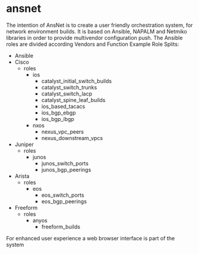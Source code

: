 # ansnet

The intention of AnsNet is to create a user friendly orchestration system, for network environment builds.
It is based on Ansible, NAPALM and Netmiko libraries in order to provide multivendor configuration push.
The Ansible roles are divided according Vendors and Function
Example Role Splits:

- Ansible
 - Cisco
   - roles
     - ios
       - catalyst_initial_switch_builds
       - catalyst_switch_trunks
       - catalyst_switch_lacp
       - catalyst_spine_leaf_builds
       - ios_based_tacacs
       - ios_bgp_ebgp
       - ios_bgp_ibgp
     - nxos
       - nexus_vpc_peers
       - nexus_downstream_vpcs
 - Juniper
   - roles
     - junos
       - junos_switch_ports
       - junos_bgp_peerings
 - Arista
   - roles
     - eos
       - eos_switch_ports
       - eos_bgp_peerings
 - Freeform
   - roles
     - anyos
       - freeform_builds
    
For enhanced user experience a web browser interface is part of the system
